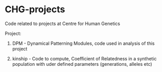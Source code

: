# CHG-projects
Code related to projects at Centre for Human Genetics

Project:

1. DPM - Dynamical Patterning Modules, code used in analysis of this project

2. kinship - Code to compute, Coefficient of Relatedness in a synthetic population with uder defined parameters (generations, alleles etc)
